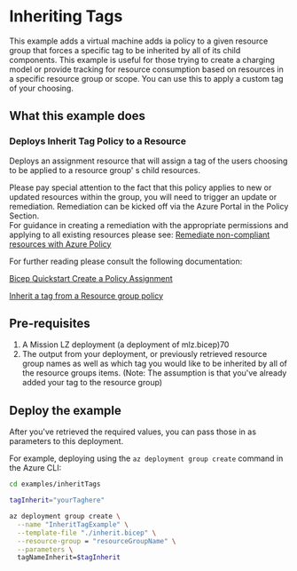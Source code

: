 # Inheriting Tags

This example adds a virtual machine adds ia policy to a given resource group that forces a specific tag to be inherited by all of its child components.  This example is useful for those trying to create a charging model or provide tracking for resource consumption based on resources in a specific resource group or scope.  You can use this to apply a custom tag of your choosing.

## What this example does

### Deploys Inherit Tag Policy to a Resource

Deploys an assignment resource that will assign a tag of the users choosing to be applied to a resource group' s child resources. 

Please pay special attention to the fact that this policy applies to new or updated resources within the group, you will need to trigger an update or remediation.  Remediation can be kicked off via the Azure Portal in the Policy Section.  
For guidance in creating a remediation with the appropriate permissions and applying to all existing resources please see:  [Remediate non-compliant resources with Azure Policy](https://docs.microsoft.com/en-us/azure/governance/policy/how-to/remediate-resources) 

For further reading please consult the following documentation:

[Bicep Quickstart Create a Policy Assignment](https://docs.microsoft.com/en-us/azure/governance/policy/assign-policy-bicep?tabs=azure-powershell)

[Inherit a tag from a Resource group policy](https://portal.azure.com/#blade/Microsoft_Azure_Policy/PolicyDetailBlade/definitionId/%2Fproviders%2FMicrosoft.Authorization%2FpolicyDefinitions%2Fcd3aa116-8754-49c9-a813-ad46512ece54)

## Pre-requisites

1. A Mission LZ deployment (a deployment of mlz.bicep)70
2. The output from your deployment, or previously retrieved resource group names as well as which tag you would like to be inherited by all of the resource groups items. (Note: The assumption is that you've already added your tag to the resource group)


## Deploy the example

After you've retrieved the required values, you can pass those in as parameters to this deployment.

For example, deploying using the `az deployment group create` command in the Azure CLI:

```bash
cd examples/inheritTags

tagInherit="yourTaghere"

az deployment group create \
  --name "InheritTagExample" \
  --template-file "./inherit.bicep" \
  --resource-group = "resourceGroupName" \
  --parameters \
  tagNameInherit=$tagInherit
```
